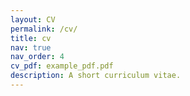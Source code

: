 ```yaml
---
layout: CV
permalink: /cv/
title: cv
nav: true
nav_order: 4
cv_pdf: example_pdf.pdf
description: A short curriculum vitae.
---
```

